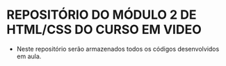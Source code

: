 <h1>REPOSITÓRIO DO MÓDULO 2 DE HTML/CSS DO CURSO EM VIDEO</h1>
<ul>
	<li>
		Neste repositório serão armazenados todos os códigos desenvolvidos em aula.
	</li>
</ul>
